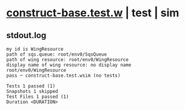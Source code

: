 # [construct-base.test.w](../../../../../examples/tests/valid/construct-base.test.w) | test | sim

## stdout.log
```log
my id is WingResource
path of sqs.queue: root/env0/SqsQueue
path of wing resource: root/env0/WingResource
display name of wing resource: no display name
root/env0/WingResource
pass ─ construct-base.test.wsim (no tests)

Tests 1 passed (1)
Snapshots 1 skipped
Test Files 1 passed (1)
Duration <DURATION>
```

